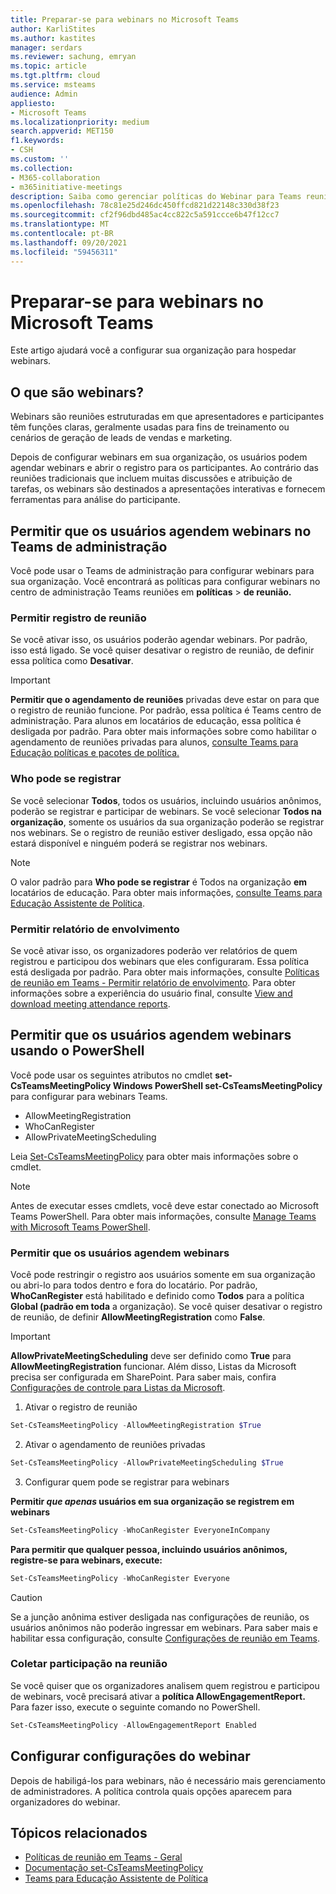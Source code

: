 ```yaml
---
title: Preparar-se para webinars no Microsoft Teams
author: KarliStites
ms.author: kastites
manager: serdars
ms.reviewer: sachung, emryan
ms.topic: article
ms.tgt.pltfrm: cloud
ms.service: msteams
audience: Admin
appliesto:
- Microsoft Teams
ms.localizationpriority: medium
search.appverid: MET150
f1.keywords:
- CSH
ms.custom: ''
ms.collection:
- M365-collaboration
- m365initiative-meetings
description: Saiba como gerenciar políticas do Webinar para Teams reuniões.
ms.openlocfilehash: 78c81e25d246dc450ffcd821d22148c330d38f23
ms.sourcegitcommit: cf2f96dbd485ac4cc822c5a591ccce6b47f12cc7
ms.translationtype: MT
ms.contentlocale: pt-BR
ms.lasthandoff: 09/20/2021
ms.locfileid: "59456311"
---
```

# <a name="set-up-for-webinars-in-microsoft-teams"></a>Preparar-se para webinars no Microsoft Teams

Este artigo ajudará você a configurar sua organização para hospedar webinars.

## <a name="what-are-webinars"></a>O que são webinars?

Webinars são reuniões estruturadas em que apresentadores e participantes têm funções claras, geralmente usadas para fins de treinamento ou cenários de geração de leads de vendas e marketing.

Depois de configurar webinars em sua organização, os usuários podem agendar webinars e abrir o registro para os participantes. Ao contrário das reuniões tradicionais que incluem muitas discussões e atribuição de tarefas, os webinars são destinados a apresentações interativas e fornecem ferramentas para análise do participante.

## <a name="allow-users-to-schedule-webinars-in-the-teams-admin-center"></a>Permitir que os usuários agendem webinars no Teams de administração

Você pode usar o Teams de administração para configurar webinars para sua organização. Você encontrará as políticas para configurar webinars no centro de administração Teams reuniões em **políticas**  >  **de reunião.**

### <a name="allow-meeting-registration"></a>Permitir registro de reunião

Se você ativar isso, os usuários poderão agendar webinars. Por padrão, isso está ligado. Se você quiser desativar o registro de reunião, de definir essa política como **Desativar**.

> [!IMPORTANT]
> **Permitir que o agendamento de reuniões** privadas deve estar on para que o registro de reunião funcione. Por padrão, essa política é Teams centro de administração. Para alunos em locatários de educação, essa política é desligada por padrão. Para obter mais informações sobre como habilitar o agendamento de reuniões privadas para alunos, [consulte Teams para Educação políticas e pacotes de política.](policy-packages-edu.md)

### <a name="who-can-register"></a>Who pode se registrar

Se você selecionar **Todos**, todos os usuários, incluindo usuários anônimos, poderão se registrar e participar de webinars. Se você selecionar **Todos na organização**, somente os usuários da sua organização poderão se registrar nos webinars. Se o registro de reunião estiver desligado, essa opção não estará disponível e ninguém poderá se registrar nos webinars.

> [!NOTE]
> O valor padrão para **Who pode se registrar** é Todos na organização **em** locatários de educação. Para obter mais informações, [consulte Teams para Educação Assistente de Política](easy-policy-setup-edu.md).

### <a name="allow-engagement-report"></a>Permitir relatório de envolvimento

Se você ativar isso, os organizadores poderão ver relatórios de quem registrou e participou dos webinars que eles configuraram. Essa política está desligada por padrão. Para obter mais informações, consulte [Políticas de reunião em Teams - Permitir relatório de envolvimento](meeting-policies-in-teams-general.md#allow-engagement-report). Para obter informações sobre a experiência do usuário final, consulte [View and download meeting attendance reports](https://support.microsoft.com/office/view-and-download-meeting-attendance-reports-in-teams-ae7cf170-530c-47d3-84c1-3aedac74d310?ui=en-US&#x26;rs=en-US&#x26;ad=US).

## <a name="allow-users-to-schedule-webinars-using-powershell"></a>Permitir que os usuários agendem webinars usando o PowerShell

Você pode usar os seguintes atributos no cmdlet **set-CsTeamsMeetingPolicy Windows PowerShell set-CsTeamsMeetingPolicy** para configurar para webinars Teams.

- AllowMeetingRegistration
- WhoCanRegister
- AllowPrivateMeetingScheduling

Leia [Set-CsTeamsMeetingPolicy](/powershell/module/skype/set-csteamsmeetingpolicy) para obter mais informações sobre o cmdlet.

> [!NOTE]
> Antes de executar esses cmdlets, você deve estar conectado ao Microsoft Teams PowerShell. Para obter mais informações, consulte [Manage Teams with Microsoft Teams PowerShell](/microsoftteams/teams-powershell-managing-teams).

### <a name="allow-users-to-schedule-webinars"></a>Permitir que os usuários agendem webinars

Você pode restringir o registro aos usuários somente em sua organização ou abri-lo para todos dentro e fora do locatário. Por padrão, **WhoCanRegister** está habilitado e definido como **Todos** para a política **Global (padrão em toda** a organização). Se você quiser desativar o registro de reunião, de definir **AllowMeetingRegistration** como **False**.

> [!IMPORTANT]
> **AllowPrivateMeetingScheduling** deve ser definido como **True** para **AllowMeetingRegistration** funcionar. Além disso, Listas da Microsoft precisa ser configurada em SharePoint. Para saber mais, confira [Configurações de controle para Listas da Microsoft](/sharepoint/control-lists).

1. Ativar o registro de reunião

```powershell
Set-CsTeamsMeetingPolicy -AllowMeetingRegistration $True
```

2. Ativar o agendamento de reuniões privadas

```powershell
Set-CsTeamsMeetingPolicy -AllowPrivateMeetingScheduling $True
```

3. Configurar quem pode se registrar para webinars

**Permitir *que apenas* usuários em sua organização se registrem em webinars**

```powershell
Set-CsTeamsMeetingPolicy -WhoCanRegister EveryoneInCompany
```

**Para permitir que qualquer pessoa, incluindo usuários anônimos, registre-se para webinars, execute:**

```powershell
Set-CsTeamsMeetingPolicy -WhoCanRegister Everyone
```

> [!CAUTION]
> Se a junção anônima estiver desligada nas configurações de reunião, os usuários anônimos não poderão ingressar em webinars. Para saber mais e habilitar essa configuração, consulte [Configurações de reunião em Teams](meeting-settings-in-teams.md).

### <a name="collect-meeting-attendance"></a>Coletar participação na reunião

Se você quiser que os organizadores analisem quem registrou e participou de webinars, você precisará ativar a **política AllowEngagementReport.** Para fazer isso, execute o seguinte comando no PowerShell.

```powershell
Set-CsTeamsMeetingPolicy -AllowEngagementReport Enabled
```

## <a name="configure-webinar-settings"></a>Configurar configurações do webinar

Depois de habiligá-los para webinars, não é necessário mais gerenciamento de administradores. A política controla quais opções aparecem para organizadores do webinar.

## <a name="related-topics"></a>Tópicos relacionados

- [Políticas de reunião em Teams - Geral](meeting-policies-in-teams-general.md)
- [Documentação set-CsTeamsMeetingPolicy](/powershell/module/skype/set-csteamsmeetingpolicy)
- [Teams para Educação Assistente de Política](easy-policy-setup-edu.md)
